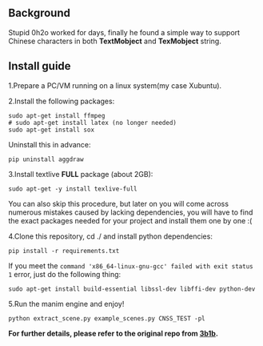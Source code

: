 ## Background
Stupid 0h2o worked for days, finally he found a simple way to support Chinese characters in both **TextMobject** and **TexMobject** string.
## Install guide
1.Prepare a PC/VM running on a linux system(my case Xubuntu).

2.Install the following packages:
```
sudo apt-get install ffmpeg
# sudo apt-get install latex (no longer needed)
sudo apt-get install sox
```
Uninstall this in advance:
```
pip uninstall aggdraw
```

3.Install textlive **FULL** package (about 2GB):
```
sudo apt-get -y install texlive-full 
```
You can also skip this procedure, but later on you will come across numerous mistakes caused by lacking dependencies, you will have to find the exact packages needed for your project and install them one by one :(

4.Clone this repository, cd ./ and install python dependencies:
```
pip install -r requirements.txt
```

If you meet the `command 'x86_64-linux-gnu-gcc' failed with exit status 1` error, just do the following thing:

```
sudo apt-get install build-essential libssl-dev libffi-dev python-dev
```

5.Run the manim engine and enjoy!
```
python extract_scene.py example_scenes.py CNSS_TEST -pl
```

**For further details, please refer to the original repo from [3b1b](https://github.com/3b1b/manim).**
